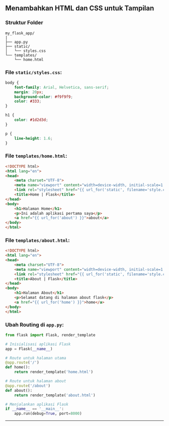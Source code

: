 ## Menambahkan HTML dan CSS untuk Tampilan

### Struktur Folder

```plaintext
my_flask_app/
|
├── app.py
├── static/
│   └── styles.css
└── templates/
    └── home.html
```
### File `static/styles.css`:

```css
body {
    font-family: Arial, Helvetica, sans-serif;
    margin: 20px;
    background-color: #f9f9f9;
    color: #333;
}

h1 {
    color: #1d2d3d;
}

p {
    line-height: 1.6;
}
```

### File `templates/home.html`:

```html
<!DOCTYPE html>
<html lang="en">
<head>
    <meta charset="UTF-8">
    <meta name="viewport" content="width=device-width, initial-scale=1.0">
    <link rel="stylesheet" href="{{ url_for('static', filename='style.css') }}">
    <title>Home | Flask</title>
</head>
<body>
    <h1>Halaman Home</h1>
    <p>Ini adalah aplikasi pertama saya</p>
    <a href="{{ url_for('about') }}">about</a>
</body>
</html>
```

### File `templates/about.html`:

```html
<!DOCTYPE html>
<html lang="en">
<head>
    <meta charset="UTF-8">
    <meta name="viewport" content="width=device-width, initial-scale=1.0">
    <link rel="stylesheet" href="{{ url_for('static', filename='style.css') }}">
    <title>About | Flask</title>
</head>
<body>
    <h1>Halaman About</h1>
    <p>Selamat datang di halaman about flask</p>
    <a href="{{ url_for('home') }}">home</a>
</body>
</html>
```

### Ubah Routing di `app.py`:

```python
from flask import Flask, render_template

# Inisialisasi aplikasi Flask
app = Flask(__name__)

# Route untuk halaman utama
@app.route('/')
def home():
    return render_template('home.html')

# Route untuk halaman about
@app.route('/about')
def about():
    return render_template('about.html')

# Menjalankan aplikasi Flask
if __name__ == '__main__':
    app.run(debug=True, port=8000)
```

---